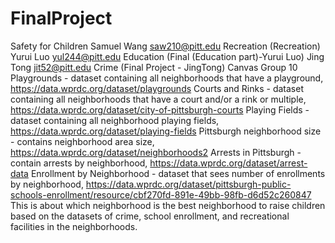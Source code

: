 # FinalProject
Safety for Children
Samuel Wang saw210@pitt.edu Recreation (Recreation)
Yurui Luo yul244@pitt.edu Education (Final (Education part)-Yurui Luo)
Jing Tong jit52@pitt.edu Crime (Final Project - JingTong)
Canvas Group 10
Playgrounds - dataset containing all neighborhoods that have a playground, https://data.wprdc.org/dataset/playgrounds
Courts and Rinks - dataset containing all neighborhoods that have a court and/or a rink or multiple, https://data.wprdc.org/dataset/city-of-pittsburgh-courts
Playing Fields - dataset containing all neighborhood playing fields, https://data.wprdc.org/dataset/playing-fields
Pittsburgh neighborhood size - contains neighborhood area size, https://data.wprdc.org/dataset/neighborhoods2
Arrests in Pittsburgh - contain arrests by neighborhood, https://data.wprdc.org/dataset/arrest-data
Enrollment by Neighborhood - dataset that sees number of enrollments by neighborhood, https://data.wprdc.org/dataset/pittsburgh-public-schools-enrollment/resource/cbf270fd-891e-49bb-98fb-d6d52c260847
This is about which neighborhood is the best neighborhood to raise children based on the datasets of crime, school enrollment, and recreational facilities in the neighborhoods.